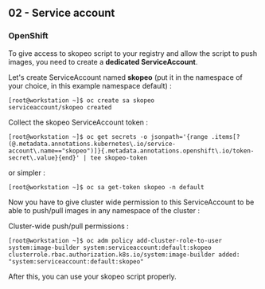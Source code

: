## 02 - Service account 

### OpenShift

To give access to skopeo script to your registry and allow the script to push images, you need to create a **dedicated ServiceAccount**.

Let's create ServiceAccount named **skopeo** (put it in the namespace of your choice, in this example namespace default) :

```console
[root@workstation ~]$ oc create sa skopeo
serviceaccount/skopeo created
```

Collect the skopeo ServiceAccount token :

```console
[root@workstation ~]$ oc get secrets -o jsonpath='{range .items[?(@.metadata.annotations.kubernetes\.io/service-account\.name=="skopeo")]}{.metadata.annotations.openshift\.io/token-secret\.value}{end}' | tee skopeo-token
```

or simpler :

```console
[root@workstation ~]$ oc sa get-token skopeo -n default
```

Now you have to give cluster wide permission to this ServiceAccount to be able to push/pull images in any namespace of the cluster :

Cluster-wide push/pull permissions :
```
[root@workstation ~]$ oc adm policy add-cluster-role-to-user system:image-builder system:serviceaccount:default:skopeo
clusterrole.rbac.authorization.k8s.io/system:image-builder added: "system:serviceaccount:default:skopeo"
```

After this, you can use your skopeo script properly.

